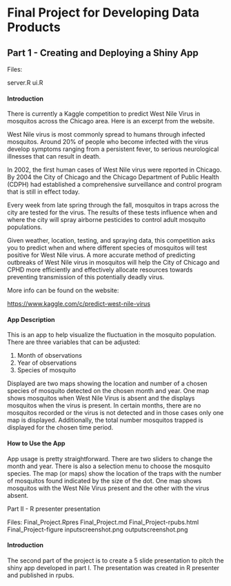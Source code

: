 # Final Project for Developing Data Products

## Part 1 - Creating and Deploying a Shiny App

Files:

server.R
ui.R

#### Introduction

There is currently a Kaggle competition to predict West Nile Virus in mosquitos across the Chicago area.  Here is an excerpt from the website.

West Nile virus is most commonly spread to humans through infected mosquitos. Around 20% of people who become infected with the virus develop symptoms ranging from a persistent fever, to serious neurological illnesses that can result in death.



In 2002, the first human cases of West Nile virus were reported in Chicago. By 2004 the City of Chicago and the Chicago Department of Public Health (CDPH) had established a comprehensive surveillance and control program that is still in effect today.

Every week from late spring through the fall, mosquitos in traps across the city are tested for the virus. The results of these tests influence when and where the city will spray airborne pesticides to control adult mosquito populations.

Given weather, location, testing, and spraying data, this competition asks you to predict when and where different species of mosquitos will test positive for West Nile virus. A more accurate method of predicting outbreaks of West Nile virus in mosquitos will help the City of Chicago and CPHD more efficiently and effectively allocate resources towards preventing transmission of this potentially deadly virus. 

More info can be found on the website:

https://www.kaggle.com/c/predict-west-nile-virus


#### App Description

This is an app to help visualize the fluctuation in the mosquito population.  There are three variables that can be adjusted:

1) Month of observations
2) Year of observations
3) Species of mosquito

Displayed are two maps showing the location and number of a chosen species of mosquito detected on the chosen month and year.  One map shows mosquitos when West Nile Virus is absent and the displays mosquitos when the virus is present.  In certain months, there are no mosquitos recorded or the virus is not detected and in those cases only one map is displayed.  Additionally, the total number mosquitos trapped is displayed for the chosen time period.

#### How to Use the App

App usage is pretty straightforward.  There are two sliders to change the month and year.  There is also a selection menu to choose the mosquito species.  The map (or maps) show the location of the traps with the number of mosquitos found indicated by the size of the dot.  One map shows mosquitos with the West Nile Virus present and the other with the virus absent.

Part II - R presenter presentation

Files:
Final_Project.Rpres
Final_Project.md
Final_Project-rpubs.html
Final_Project-figure
inputscreenshot.png
outputscreenshot.png


#### Introduction

The second part of the project is to create a 5 slide presentation to pitch the shiny app developed in part I.  The presentation was created in R presenter and published in rpubs.

